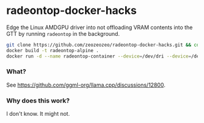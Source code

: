 # radeontop-docker-hacks

Edge the Linux AMDGPU driver into not offloading VRAM contents into the GTT by running `radeontop` in the background.

```bash
git clone https://github.com/zeozeozeo/radeontop-docker-hacks.git && cd radeontop-docker-hacks
docker build -t radeontop-alpine .
docker run -d --name radeontop-container --device=/dev/dri --device=/dev/kfd radeontop-alpine # or add to your docker-compose before starting the llama server
```

### What?

See https://github.com/ggml-org/llama.cpp/discussions/12800.

### Why does this work?

I don't know. It might not.
